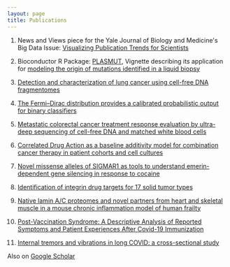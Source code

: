 ```yaml
---
layout: page
title: Publications
---
```



1. News and Views piece for the Yale Journal of Biology and Medicine's Big Data Issue: [Visualizing Publication Trends for Scientists](https://medicine.yale.edu/news-article/visualizing-publication-trends-for-scientists/) 

1. Bioconductor R Package: [PLASMUT](https://bioconductor.org/packages/release/bioc/html/plasmut.html), Vignette describing its application for [modeling the origin of mutations identified in a liquid biopsy](https://bioconductor.org/packages/release/bioc/vignettes/plasmut/inst/doc/plasmut.html)   

1. [Detection and characterization of lung cancer using cell-free DNA fragmentomes](https://doi.org/10.1038/s41467-021-24994-w)

1. [The Fermi–Dirac distribution provides a calibrated probabilistic output for binary classifiers](https://doi.org/10.1073/pnas.2100761118)

1. [Metastatic colorectal cancer treatment response evaluation by ultra-deep sequencing of cell-free DNA and matched white blood cells](https://pubmed.ncbi.nlm.nih.gov/36534496/)

1. [Correlated Drug Action as a baseline additivity model for combination cancer therapy in patient cohorts and cell cultures](https://www.sciencedirect.com/science/article/pii/S2589004224001263)

1. [Novel missense alleles of SIGMAR1 as tools to understand emerin-dependent gene silencing in response to cocaine](https://doi.org/10.1177/1535370219863444)

1. [Identification of integrin drug targets for 17 solid tumor types](https://doi.org/10.18632/oncotarget.25731)

1. [Native lamin A/C proteomes and novel partners from heart and skeletal muscle in a mouse chronic inflammation model of human frailty](https://www.ncbi.nlm.nih.gov/pmc/articles/PMC10626543/)

1. [Post-Vaccination Syndrome: A Descriptive Analysis of Reported Symptoms and Patient Experiences After Covid-19 Immunization](https://www.medrxiv.org/content/10.1101/2023.11.09.23298266v1)

1. [Internal tremors and vibrations in long COVID: a cross-sectional study
](https://www.medrxiv.org/content/10.1101/2023.06.19.23291598v2)

Also on [Google Scholar](https://scholar.google.com/citations?hl=en&user=PVkjyqYAAAAJ)